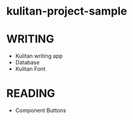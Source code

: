 # kulitan-project-sample


# WRITING 
- Kulitan writing app 
- Database
- Kulitan Font 

# READING
- Component Buttons
